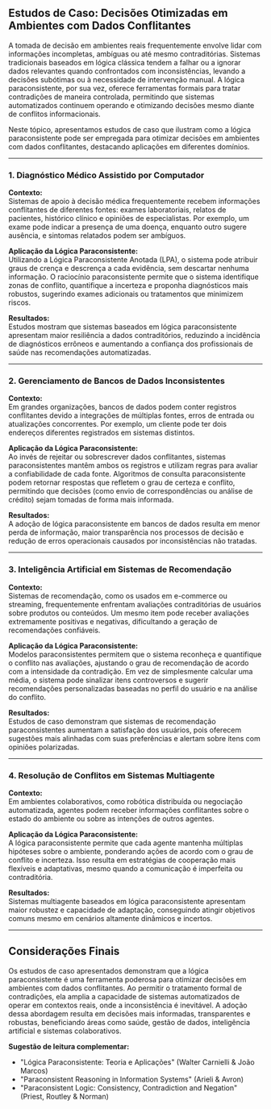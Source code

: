 
## Estudos de Caso: Decisões Otimizadas em Ambientes com Dados Conflitantes

A tomada de decisão em ambientes reais frequentemente envolve lidar com informações incompletas, ambíguas ou até mesmo contraditórias. Sistemas tradicionais baseados em lógica clássica tendem a falhar ou a ignorar dados relevantes quando confrontados com inconsistências, levando a decisões subótimas ou à necessidade de intervenção manual. A lógica paraconsistente, por sua vez, oferece ferramentas formais para tratar contradições de maneira controlada, permitindo que sistemas automatizados continuem operando e otimizando decisões mesmo diante de conflitos informacionais.

Neste tópico, apresentamos estudos de caso que ilustram como a lógica paraconsistente pode ser empregada para otimizar decisões em ambientes com dados conflitantes, destacando aplicações em diferentes domínios.

---

### 1. Diagnóstico Médico Assistido por Computador

**Contexto:**  
Sistemas de apoio à decisão médica frequentemente recebem informações conflitantes de diferentes fontes: exames laboratoriais, relatos de pacientes, histórico clínico e opiniões de especialistas. Por exemplo, um exame pode indicar a presença de uma doença, enquanto outro sugere ausência, e sintomas relatados podem ser ambíguos.

**Aplicação da Lógica Paraconsistente:**  
Utilizando a Lógica Paraconsistente Anotada (LPA), o sistema pode atribuir graus de crença e descrença a cada evidência, sem descartar nenhuma informação. O raciocínio paraconsistente permite que o sistema identifique zonas de conflito, quantifique a incerteza e proponha diagnósticos mais robustos, sugerindo exames adicionais ou tratamentos que minimizem riscos.

**Resultados:**  
Estudos mostram que sistemas baseados em lógica paraconsistente apresentam maior resiliência a dados contraditórios, reduzindo a incidência de diagnósticos errôneos e aumentando a confiança dos profissionais de saúde nas recomendações automatizadas.

---

### 2. Gerenciamento de Bancos de Dados Inconsistentes

**Contexto:**  
Em grandes organizações, bancos de dados podem conter registros conflitantes devido a integrações de múltiplas fontes, erros de entrada ou atualizações concorrentes. Por exemplo, um cliente pode ter dois endereços diferentes registrados em sistemas distintos.

**Aplicação da Lógica Paraconsistente:**  
Ao invés de rejeitar ou sobrescrever dados conflitantes, sistemas paraconsistentes mantêm ambos os registros e utilizam regras para avaliar a confiabilidade de cada fonte. Algoritmos de consulta paraconsistente podem retornar respostas que refletem o grau de certeza e conflito, permitindo que decisões (como envio de correspondências ou análise de crédito) sejam tomadas de forma mais informada.

**Resultados:**  
A adoção de lógica paraconsistente em bancos de dados resulta em menor perda de informação, maior transparência nos processos de decisão e redução de erros operacionais causados por inconsistências não tratadas.

---

### 3. Inteligência Artificial em Sistemas de Recomendação

**Contexto:**  
Sistemas de recomendação, como os usados em e-commerce ou streaming, frequentemente enfrentam avaliações contraditórias de usuários sobre produtos ou conteúdos. Um mesmo item pode receber avaliações extremamente positivas e negativas, dificultando a geração de recomendações confiáveis.

**Aplicação da Lógica Paraconsistente:**  
Modelos paraconsistentes permitem que o sistema reconheça e quantifique o conflito nas avaliações, ajustando o grau de recomendação de acordo com a intensidade da contradição. Em vez de simplesmente calcular uma média, o sistema pode sinalizar itens controversos e sugerir recomendações personalizadas baseadas no perfil do usuário e na análise do conflito.

**Resultados:**  
Estudos de caso demonstram que sistemas de recomendação paraconsistentes aumentam a satisfação dos usuários, pois oferecem sugestões mais alinhadas com suas preferências e alertam sobre itens com opiniões polarizadas.

---

### 4. Resolução de Conflitos em Sistemas Multiagente

**Contexto:**  
Em ambientes colaborativos, como robótica distribuída ou negociação automatizada, agentes podem receber informações conflitantes sobre o estado do ambiente ou sobre as intenções de outros agentes.

**Aplicação da Lógica Paraconsistente:**  
A lógica paraconsistente permite que cada agente mantenha múltiplas hipóteses sobre o ambiente, ponderando ações de acordo com o grau de conflito e incerteza. Isso resulta em estratégias de cooperação mais flexíveis e adaptativas, mesmo quando a comunicação é imperfeita ou contraditória.

**Resultados:**  
Sistemas multiagente baseados em lógica paraconsistente apresentam maior robustez e capacidade de adaptação, conseguindo atingir objetivos comuns mesmo em cenários altamente dinâmicos e incertos.

---

## Considerações Finais

Os estudos de caso apresentados demonstram que a lógica paraconsistente é uma ferramenta poderosa para otimizar decisões em ambientes com dados conflitantes. Ao permitir o tratamento formal de contradições, ela amplia a capacidade de sistemas automatizados de operar em contextos reais, onde a inconsistência é inevitável. A adoção dessa abordagem resulta em decisões mais informadas, transparentes e robustas, beneficiando áreas como saúde, gestão de dados, inteligência artificial e sistemas colaborativos.

**Sugestão de leitura complementar:**  
- "Lógica Paraconsistente: Teoria e Aplicações" (Walter Carnielli & João Marcos)  
- "Paraconsistent Reasoning in Information Systems" (Arieli & Avron)  
- "Paraconsistent Logic: Consistency, Contradiction and Negation" (Priest, Routley & Norman)
```
